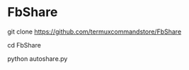 # FbShare 
git clone https://github.com/termuxcommandstore/FbShare

cd FbShare

python autoshare.py
